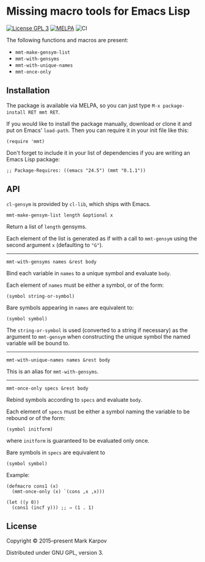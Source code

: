 # Missing macro tools for Emacs Lisp

[![License GPL 3](https://img.shields.io/badge/license-GPL_3-green.svg)](http://www.gnu.org/licenses/gpl-3.0.txt)
[![MELPA](https://melpa.org/packages/mmt-badge.svg)](https://melpa.org/#/mmt)
![CI](https://github.com/mrkkrp/mmt/workflows/CI/badge.svg?branch=master)

The following functions and macros are present:

* `mmt-make-gensym-list`
* `mmt-with-gensyms`
* `mmt-with-unique-names`
* `mmt-once-only`

## Installation

The package is available via MELPA, so you can just type `M-x
package-install RET mmt RET`.

If you would like to install the package manually, download or clone it and
put on Emacs' `load-path`. Then you can require it in your init file like
this:

```emacs-lisp
(require 'mmt)
```

Don't forget to include it in your list of dependencies if you are writing
an Emacs Lisp package:

```emacs-lisp
;; Package-Requires: ((emacs "24.5") (mmt "0.1.1"))
```

## API

`cl-gensym` is provided by `cl-lib`, which ships with Emacs.

```
mmt-make-gensym-list length &optional x
```

Return a list of `length` gensyms.

Each element of the list is generated as if with a call to `mmt-gensym`
using the second argument `x` (defaulting to `"G"`).

----

```
mmt-with-gensyms names &rest body
```

Bind each variable in `names` to a unique symbol and evaluate `body`.

Each element of `names` must be either a symbol, or of the form:

```
(symbol string-or-symbol)
```

Bare symbols appearing in `names` are equivalent to:

```
(symbol symbol)
```

The `string-or-symbol` is used (converted to a string if necessary) as the
argument to `mmt-gensym` when constructing the unique symbol the named
variable will be bound to.

----

```
mmt-with-unique-names names &rest body
```

This is an alias for `mmt-with-gensyms`.

----

```
mmt-once-only specs &rest body
```

Rebind symbols according to `specs` and evaluate `body`.

Each element of `specs` must be either a symbol naming the variable to be
rebound or of the form:

```
(symbol initform)
```

where `initform` is guaranteed to be evaluated only once.

Bare symbols in `specs` are equivalent to

```
(symbol symbol)
```

Example:

```emacs-lisp
(defmacro cons1 (x)
  (mmt-once-only (x) `(cons ,x ,x)))

(let ((y 0))
  (cons1 (incf y))) ;; ⇒ (1 . 1)
```

## License

Copyright © 2015–present Mark Karpov

Distributed under GNU GPL, version 3.
